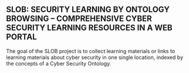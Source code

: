 ## SLOB: SECURITY LEARNING BY ONTOLOGY BROWSING – COMPREHENSIVE CYBER SECURITY LEARNING RESOURCES IN A WEB PORTAL

The goal of the SLOB project is to collect learning materials or links to learning materials about cyber security in one single location, indexed by the concepts of a Cyber Security Ontology.
